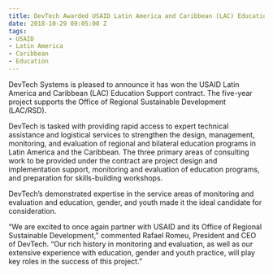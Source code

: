 ```yaml
---
title: DevTech Awarded USAID Latin America and Caribbean (LAC) Education Support Contract
date: 2018-10-29 09:05:00 Z
tags:
- USAID
- Latin America
- Caribbean
- Education
---
```


DevTech Systems is pleased to announce it has won the USAID Latin America and Caribbean (LAC) Education Support contract. The five-year project supports the Office of Regional Sustainable Development (LAC/RSD). 

DevTech is tasked with providing rapid access to expert technical assistance and logistical services to strengthen the design, management, monitoring, and evaluation of regional and bilateral education programs in Latin America and the Caribbean. The three primary areas of consulting work to be provided under the contract are project design and implementation support, monitoring and evaluation of education programs, and preparation for skills-building workshops. 

DevTech’s demonstrated expertise in the service areas of monitoring and evaluation and education, gender, and youth made it the ideal candidate for consideration.

“We are excited to once again partner with USAID and its Office of Regional Sustainable Development,” commented Rafael Romeu, President and CEO of DevTech. “Our rich history in monitoring and evaluation, as well as our extensive experience with education, gender and youth practice, will play key roles in the success of this project.”
